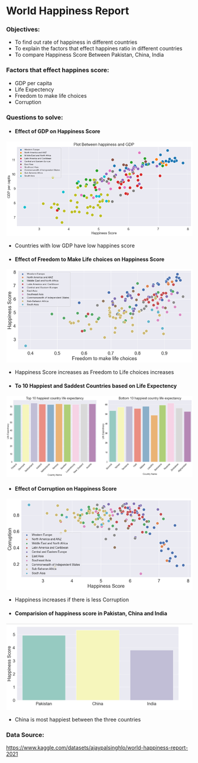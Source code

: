 
# World Happiness Report 

### Objectives:
- To find out rate of happiness in different countries
- To explain the factors that effect happines ratio in different countries
- To compare Happiness Score Between Pakistan, China, India

### Factors that effect happines score:
- GDP per capita
- Life Expectency
- Freedom to make life choices
- Corruption

### Questions to solve:
- #### Effect of GDP on Happiness Score

![GDP](https://github.com/InshalFaheem/EDA-of-World-Happiness-Report/blob/main/images/GDP%20vs%20happiness.png?raw=true)
- Countries with low GDP have low happines score

- #### Effect of Freedom to Make Life choices on Happiness Score

![LifeChocices](https://github.com/InshalFaheem/EDA-of-World-Happiness-Report/blob/main/images/free%20to%20make%20life%20choices.png?raw=true())
- Happiness Score increases as Freedom to Life choices increases


- #### To 10 Happiest and Saddest Countries based on Life Expectency
![Top](https://github.com/InshalFaheem/EDA-of-World-Happiness-Report/blob/main/images/top10%20nadm%20bottom%2010.png?raw=true)


- #### Effect of Corruption on Happiness Score
![Cor](https://github.com/InshalFaheem/EDA-of-World-Happiness-Report/blob/main/images/corruption%20vs%20happiness.png?raw=true)
- Happiness increases if there is less Corruption

- #### Comparision of happiness score in Pakistan, China and India
![Cor](https://github.com/InshalFaheem/EDA-of-World-Happiness-Report/blob/main/images/Pak%20VS%20China%20Vs%20India.png)
- China is most happiest between the three countries

### Data Source:
https://www.kaggle.com/datasets/ajaypalsinghlo/world-happiness-report-2021


